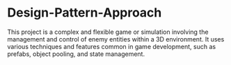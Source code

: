 # Design-Pattern-Approach
This project is a complex and flexible game or simulation involving the management and control of enemy entities within a 3D environment. It uses various techniques and features common in game development, such as prefabs, object pooling, and state management.

